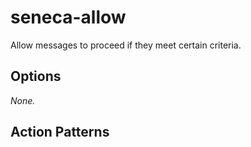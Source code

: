 # seneca-allow
Allow messages to proceed if they meet certain criteria.

<!--START:options-->

## Options

_None._

<!--END:options-->

<!--START:action-list-->


## Action Patterns



<!--END:action-list-->

